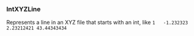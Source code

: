 ### <a id="McUtils.Parsers.RegexPatterns.IntXYZLine">IntXYZLine</a>
Represents a line in an XYZ file that starts with an int, like
    ```
    1   -1.232323 2.23212421 43.44343434
    ```

